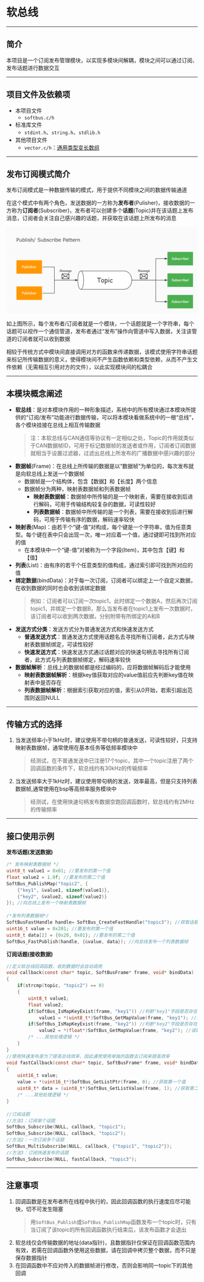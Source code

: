 # 软总线

---

## 简介

本项目是一个订阅发布管理模块，以实现多模块间解耦，模块之间可以通过订阅、发布话题进行数据交互

---

## 项目文件及依赖项

- 本项目文件
	- `softbus.c/h`
- 标准库文件
	- `stdint.h`、`string.h`、`stdlib.h`
- 其他项目文件
	- `vector.c/h`：[通用类型变长数组](../tools/universal_vector/README.md)

---

## 发布订阅模式简介

发布订阅模式是一种数据传输的模式，用于提供不同模块之间的数据传输通道

在这个模式中有两个角色，发送数据的一方称为**发布者**(Pulisher)，接收数据的一方称为**订阅者**(Subscriber)，发布者可以创建多个**话题**(Topic)并在该话题上发布消息，订阅者会关注自己感兴趣的话题，并获取在该话题上所发布的消息

![发布订阅模式](发布订阅模式.jpg)

如上图所示，每个发布者/订阅者就是一个模块，一个话题就是一个字符串，每个话题可以视作一个通信管道，发布者通过“发布”操作向管道中写入数据，关注该管道的订阅者就可以收到数据

相较于传统方式中模块间直接调用对方的函数来传递数据，该模式使用字符串话题来标记所传输数据的意义，使得模块间不产生函数依赖和类型依赖，从而不产生文件依赖（无需相互引用对方的文件），以此实现模块间的松耦合

---

## 本模块概念阐述

- **软总线**：是对本模块作用的一种形象描述，系统中的所有模块通过本模块所提供的“订阅/发布”功能进行数据传输，可以将本模块看做系统中的一根“总线”，各个模块挂接在总线上相互传输数据
	> 注：本软总线与CAN通信等协议有一定相似之处，Topic的作用就类似于CAN数据帧ID，可用于标记数据帧的发送者或作用，订阅者订阅数据就相当于设置过滤器，过滤出总线上所发布的广播数据中感兴趣的部分
- **数据帧**(Frame)：在总线上所传输的数据是以“数据帧”为单位的，每次发布就是向软总线上发送一个数据帧
	- 数据帧是一个结构体，包含【数据】和【长度】两个信息
	- 数据帧分为两种，映射表数据帧和列表数据帧
    	- **映射表数据帧**：数据帧中所传输的是一个映射表，需要在接收到后进行解码，可用于传输结构较复杂的数据，可读性较好
    	- **列表数据帧**：数据帧中所传输的是一个列表，需要在接收到后进行解码，可用于传输有序的数据，解码速率较快
- **映射表**(Map)：由若干个“键-值”对构成，每个键是一个字符串，值为任意类型。每个键在表中只会出现一次，唯一对应着一个值，通过键即可找到所对应的值
	- 在本模块中一个“键-值”对被称为一个字段(Item)，其中包含【键】和【值】
- **列表**(List)：由有序的若干个任意类型的值构成，通过索引即可找到所对应的值
- **绑定数据**(bindData)：对于每一次订阅，订阅者可以绑定上一个自定义数据，在收到数据的同时也会收到该绑定数据
	> 例如：订阅者可以订阅一次topic1，此时绑定一个数据A，然后再次订阅topic1，并绑定一个数据B，那么当发布者在topic1上发布一次数据时，该订阅者可以收到两次数据，分别附带有所绑定的A和B
- **发送方式分类**：发送方式分为普通发送方式和快速发送方式
  - **普通发送方式**：普通发送方式使用话题名去寻找所有订阅者，此方式与映射表数据帧绑定，可读性较好
  - **快速发送方式**：快速发送方式通过话题对应的快速句柄去寻找所有订阅者，此方式与列表数据帧绑定，解码速率较快
- **数据帧解析**：总线上的数据帧都是经过编码的，应将数据帧解码后才能使用
  - **映射表数据帧解析**：根据key值获取对应的value值前应先判断key值在映射表中是否存在
  - **列表数据帧解析**：根据索引获取对应的值，索引从0开始，若索引超出范围则返回NULL

---

## 传输方式的选择

1. 当发送频率小于1kHz时，建议使用不带句柄的普通发送，可读性较好，只支持映射表数据帧，通常使用在基本任务等低频率模块中
   > 经测试，在不普通发送中已注册17个topic，其中一个topic注册了两个回调函数的条件下，软总线约有30kHz的传输频率
2. 当发送频率大于1kHz时，建议使用带句柄的发送，效率最高，但是只支持列表数据帧,通常使用在bsp等高频率服务模块中
    > 经测试，在使用快速句柄发布数据空跑回调函数时，软总线约有2MHz的传输频率

---

## 接口使用示例

**发布话题(发送数据)**

```c
/* 发布映射表数据帧 */
uint8_t value1 = 0x01; //要发布的第一个值
float value2 = 1.0f; //要发布的第二个值
SoftBus_PublishMap("topic2", {
	{"key1", &value1, sizeof(value1)},
	{"key2", &value2, sizeof(value2)}
}); //向总线上发布一个映射表数据帧

/*发布列表数据帧*/
SoftBusFastHandle handle= SoftBus_CreateFastHandle("topic3"); //获取话题句柄
uint16_t value = 0x201; //要发布的第一个值
uint8_t data[2] = {0x20, 0x01}; //要发布的第二个值
SoftBus_FastPublish(handle, {&value, data}); //向总线发布一个列表数据帧
```

**订阅话题(接收数据)**
```c
//定义软总线回调函数，收到数据时会自动调用
void callback(const char* topic, SoftBusFrame* frame, void* bindData)
{
	if(strcmp(topic, "topic2") == 0)
	{
		uint8_t value1;
		float value2;
		if(SoftBus_IsMapKeyExist(frame, "key1")) //判断"key1"字段是否存在
			value1 = *(uint8_t*)SoftBus_GetMapValue(frame, "key1"); //读取字段值
		if(SoftBus_IsMapKeyExist(frame, "key2")) //判断"key2"字段是否存在
			value2 = *(float*)SoftBus_GetMapValue(frame, "key2"); //读取字段值
		/* ...其他处理逻辑 */
	}
}
//使用快速发布是为了提高总线效率，因此通常使用单独的函数去订阅来提高效率
void fastCallback(const char* topic, SoftBusFrame* frame, void* bindData)
{
	uint16_t value; 
	value = *(uint16_t*)SoftBus_GetListPtr(frame, 0); //获取第一个值
	uint8_t* data = (uint8_t*)SoftBus_GetListValue(frame, 1); //获取第二个值
	/* ...其他处理逻辑 */
}

//订阅话题
//方法1：订阅单个话题
SoftBus_Subscribe(NULL, callback, "topic1");
SoftBus_Subscribe(NULL, callback, "topic2");
//方法2：一次订阅多个话题
SoftBus_MultiSubscribe(NULL, callback, {"topic1", "topic2"});
//方法3：订阅快速发布的话题
SoftBus_Subscribe(NULL, fastCallback, "topic3");
```

---

## 注意事项

1. 回调函数是在发布者所在线程中执行的，因此回调函数的执行速度应尽可能快，切不可发生阻塞
	> 用`SoftBus_Publish`或`SoftBus_PublishMap`函数发布一个topic时，只有当订阅了该topic的所有回调函数执行结束后，该发布函数才会退出
2. 软总线仅会传输数据的地址(data指针)，且数据指针仅保证在回调函数范围内有效，若需在回调函数外使用这些数据，请在回调中拷贝整个数据，而不只是保存数据指针
3. 在回调函数中不应对传入的数据帧进行修改，否则会影响同一topic下的其他回调
